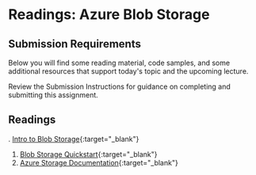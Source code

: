 # Readings: Azure Blob Storage

## Submission Requirements

Below you will find some reading material, code samples, and some additional resources that support today's topic and the upcoming lecture.

Review the Submission Instructions for guidance on completing and submitting this assignment.

## Readings

. [Intro to Blob Storage](https://docs.microsoft.com/en-us/azure/storage/blobs/storage-blobs-introduction){:target="_blank"}
1. [Blob Storage Quickstart](https://docs.microsoft.com/en-us/azure/storage/blobs/storage-quickstart-blobs-dotnet?tabs=windows){:target="_blank"}
1. [Azure Storage Documentation](https://docs.microsoft.com/en-us/azure/storage/){:target="_blank"}
